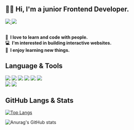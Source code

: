 ## 👋🏻 Hi, I'm a junior Frontend Developer.

<a href="https://gonggibab.notion.site/fa6148e8f6b64f4589f69bf716461d11" target="_blank">
  <img src="https://img.shields.io/badge/BLOG-333333?style=flat-square&logo=notion&logoColor=ffffff"/>
</a>
<a href="mailto:qwaszxed1234@gmail.com" target="_blank">
  <img src="https://img.shields.io/badge/EMAIL-EA4335?style=flat-square&logo=gmail&logoColor=ffffff"/>
</a>

<p>
<br/>
<strong>🤩&nbsp; I love to learn and code with people.</strong><br/>
<strong>💻&nbsp; I'm interested in building interactive websites.</strong><br/>
<strong>👀&nbsp; I enjoy learning new things.</strong><br/>
</p>

## Language & Tools

<div>
  <img src="https://img.shields.io/badge/HTML5-ffffff?style=flat&logo=html5&logoColor=E34F26"/>
  <img src="https://img.shields.io/badge/CSS3-ffffff?style=flat&logo=css3&logoColor=1572B6"/>
  <img src="https://img.shields.io/badge/Javascript-ffffff?style=flat&logo=javascript&logoColor=F7DF1E"/>
  <img src="https://img.shields.io/badge/Typescript-ffffff?style=flat&logo=typescript&logoColor=3178C6"/>
  <img src="https://img.shields.io/badge/React-ffffff?style=flat&logo=react&logoColor=61DAFB"/>
  <img src="https://img.shields.io/badge/NextJS-ffffff?style=flat&logo=nextdotjs&logoColor=000000"/>
</div>
<div>
  <img src="https://img.shields.io/badge/VScode-ffffff?style=flat&logo=visualstudiocode&logoColor=007ACC"/>
  <img src="https://img.shields.io/badge/Git-ffffff?style=flat&logo=git&logoColor=F05032"/>
</div>

## GitHub Langs & Stats

[![Top Langs](https://github-readme-stats.vercel.app/api/top-langs/?username=gonggibab&hide_progress=true)](https://github.com/anuraghazra/github-readme-stats)

![Anurag's GitHub stats](https://github-readme-stats.vercel.app/api?username=gonggibab&show_icons=true)

